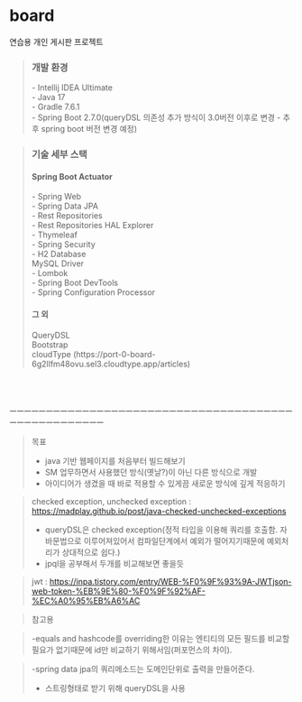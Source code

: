 # board
연습용 개인 게시판 프로젝트


><h3>개발 환경</h3>
>- Intellij IDEA Ultimate <br>
>- Java 17 <br>
>- Gradle 7.6.1 <br>
>- Spring Boot 2.7.0(queryDSL 의존성 추가 방식이 3.0버전 이후로 변경 - 추후 spring boot 버전 변경 예정) <br>

><h3>기술 세부 스택</h3>
> <h4>Spring Boot Actuator</h4>
>- Spring Web <br>
>- Spring Data JPA <br>
>- Rest Repositories <br>
>- Rest Repositories HAL Explorer <br>
>- Thymeleaf <br>
>- Spring Security <br>
>- H2 Database <br>
> MySQL Driver <br>
>- Lombok <br>
>- Spring Boot DevTools <br>
>- Spring Configuration Processor <br>
> <h4>그 외</h4>
> QueryDSL <br>
> Bootstrap<br>
> cloudType (https://port-0-board-6g2llfm48ovu.sel3.cloudtype.app/articles)

<br><br><br>
ㅡㅡㅡㅡㅡㅡㅡㅡㅡㅡㅡㅡㅡㅡㅡㅡㅡㅡㅡㅡㅡㅡㅡㅡㅡㅡㅡㅡㅡㅡㅡㅡㅡㅡㅡㅡㅡㅡㅡㅡㅡㅡㅡㅡㅡㅡㅡㅡㅡㅡㅡㅡ
>목표
>- java 기반 웹페이지를 처음부터 빌드해보기
>- SM 업무하면서 사용했던 방식(옛날?)이 아닌 다른 방식으로 개발
>- 아이디어가 생겼을 때 바로 적용할 수 있게끔 새로운 방식에 깊게 적응하기



>checked exception, unchecked exception : https://madplay.github.io/post/java-checked-unchecked-exceptions
>- queryDSL은 checked exception(정적 타입을 이용해 쿼리를 호출함. 자바문법으로 이루어져있어서 컴파일단계에서 예외가 떨어지기때문에 예외처리가 상대적으로 쉽다.)
>  - jpql을 공부해서 두개를 비교해보면 좋을듯



>jwt : https://inpa.tistory.com/entry/WEB-%F0%9F%93%9A-JWTjson-web-token-%EB%9E%80-%F0%9F%92%AF-%EC%A0%95%EB%A6%AC



>참고용

>-equals and hashcode를 overriding한 이유는 엔티티의 모든 필드를 비교할 필요가 없기때문에 id만 비교하기 위해서임(퍼포먼스의 차이).

>-spring data jpa의 쿼리메소드는 도메인단위로 출력을 만들어준다.
> - 스트링형태로 받기 위해 queryDSL을 사용

